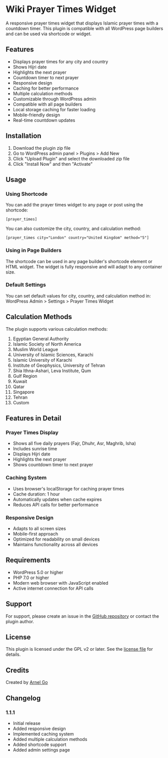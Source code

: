 # Wiki Prayer Times Widget

A responsive prayer times widget that displays Islamic prayer times with a countdown timer. This plugin is compatible with all WordPress page builders and can be used via shortcode or widget.

## Features

- Displays prayer times for any city and country
- Shows Hijri date
- Highlights the next prayer
- Countdown timer to next prayer
- Responsive design
- Caching for better performance
- Multiple calculation methods
- Customizable through WordPress admin
- Compatible with all page builders
- Local storage caching for faster loading
- Mobile-friendly design
- Real-time countdown updates

## Installation

1. Download the plugin zip file
2. Go to WordPress admin panel > Plugins > Add New
3. Click "Upload Plugin" and select the downloaded zip file
4. Click "Install Now" and then "Activate"

## Usage

### Using Shortcode

You can add the prayer times widget to any page or post using the shortcode:

```
[prayer_times]
```

You can also customize the city, country, and calculation method:

```
[prayer_times city="London" country="United Kingdom" method="5"]
```

### Using in Page Builders

The shortcode can be used in any page builder's shortcode element or HTML widget. The widget is fully responsive and will adapt to any container size.

### Default Settings

You can set default values for city, country, and calculation method in:
WordPress Admin > Settings > Prayer Times Widget

## Calculation Methods

The plugin supports various calculation methods:

1. Egyptian General Authority
2. Islamic Society of North America
3. Muslim World League
4. University of Islamic Sciences, Karachi
5. Islamic University of Karachi
6. Institute of Geophysics, University of Tehran
7. Shia Ithna-Ashari, Leva Institute, Qum
8. Gulf Region
9. Kuwait
10. Qatar
11. Singapore
12. Tehran
13. Custom

## Features in Detail

### Prayer Times Display

- Shows all five daily prayers (Fajr, Dhuhr, Asr, Maghrib, Isha)
- Includes sunrise time
- Displays Hijri date
- Highlights the next prayer
- Shows countdown timer to next prayer

### Caching System

- Uses browser's localStorage for caching prayer times
- Cache duration: 1 hour
- Automatically updates when cache expires
- Reduces API calls for better performance

### Responsive Design

- Adapts to all screen sizes
- Mobile-first approach
- Optimized for readability on small devices
- Maintains functionality across all devices

## Requirements

- WordPress 5.0 or higher
- PHP 7.0 or higher
- Modern web browser with JavaScript enabled
- Active internet connection for API calls

## Support

For support, please create an issue in the [GitHub repository](https://github.com/wikiwyrhead/wiki-islamic-prayer-times) or contact the plugin author.

## License

This plugin is licensed under the GPL v2 or later. See the [license file](http://www.gnu.org/licenses/gpl-2.0.html) for details.

## Credits

Created by [Arnel Go](https://arnelgo.info/)

## Changelog

### 1.1.1

- Initial release
- Added responsive design
- Implemented caching system
- Added multiple calculation methods
- Added shortcode support
- Added admin settings page

